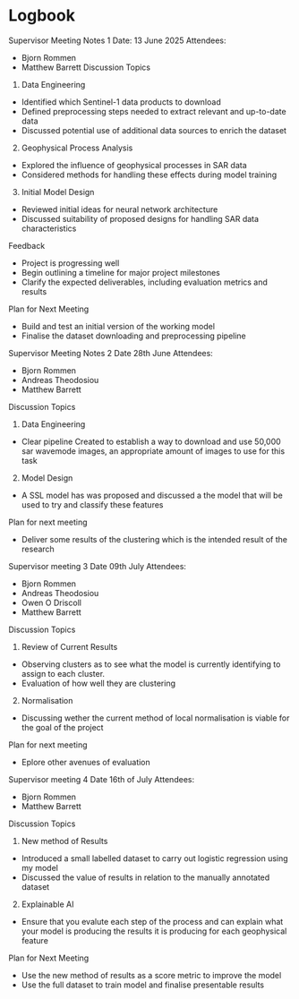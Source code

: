 # Logbook
Supervisor Meeting Notes 1
Date: 13 June 2025 
Attendees:
- Bjorn Rommen
- Matthew Barrett
Discussion Topics
1. Data Engineering
- Identified which Sentinel-1 data products to download
- Defined preprocessing steps needed to extract relevant and up-to-date data
- Discussed potential use of additional data sources to enrich the dataset

2. Geophysical Process Analysis
- Explored the influence of geophysical processes in SAR data
- Considered methods for handling these effects during model training
3. Initial Model Design
- Reviewed initial ideas for neural network architecture
- Discussed suitability of proposed designs for handling SAR data characteristics

Feedback
- Project is progressing well
- Begin outlining a timeline for major project milestones
- Clarify the expected deliverables, including evaluation metrics and results

Plan for Next Meeting
- Build and test an initial version of the working model
- Finalise the dataset downloading and preprocessing pipeline


Supervisor Meeting Notes 2
Date 28th June 
Attendees: 
- Bjorn Rommen
- Andreas Theodosiou
- Matthew Barrett

Discussion Topics
1. Data Engineering
- Clear pipeline Created to establish a way to download and use 50,000 sar wavemode images, an appropriate amount of images to use for this task

2. Model Design
- A SSL model has was proposed and discussed a the model that will be used to try and classify these features

Plan for next meeting 
- Deliver some results of the clustering which is the intended result of the research


Supervisor meeting 3
Date 09th July
Attendees:
- Bjorn Rommen
- Andreas Theodosiou
- Owen O Driscoll
- Matthew Barrett

Discussion Topics
1. Review of Current Results
- Observing clusters as to see what the model is currently identifying to assign to each cluster.
- Evaluation of how well they are clustering

2. Normalisation
- Discussing wether the current method of local normalisation is viable for the goal of the project

Plan for next meeting 
- Eplore other avenues of evaluation


Supervisor meeting 4
Date 16th of July 
Attendees:
- Bjorn Rommen
- Matthew Barrett

Discussion Topics
1. New method of Results
- Introduced a small labelled dataset to carry out logistic regression using my model
- Discussed the value of results in relation to the manually annotated dataset

2. Explainable AI
- Ensure that you evalute each step of the process and can explain what your model is producing the results it is producing for each geophysical feature

Plan for Next Meeting 
- Use the new method of results as a score metric to improve the model
- Use the full dataset to train model and finalise presentable results
  


